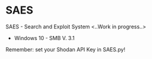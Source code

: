 # SAES


SAES - Search and Exploit System <..Work in progress..>
 - Windows 10 - SMB V. 3.1

Remember: set your Shodan API Key in SAES.py!
